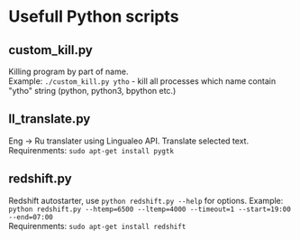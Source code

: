 # Usefull Python scripts
## custom_kill.py
Killing program by part of name.  
Example: `./custom_kill.py ytho` - kill all processes which name contain "ytho" string (python, python3, bpython etc.)

## ll_translate.py
Eng -> Ru translater using Lingualeo API. Translate selected text.  
Requirenments: `sudo apt-get install pygtk`

## redshift.py
Redshift autostarter, use `python redshift.py --help` for options. 
Example: `python redshift.py --htemp=6500 --ltemp=4000 --timeout=1 --start=19:00 --end=07:00`  
Requirenments: `sudo apt-get install redshift`
